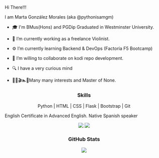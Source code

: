 Hi There!!!

I am Marta González Morales (aka @pythonisamgm)
 

 - 🎓 I'm BMus(Hons) and PGDip Graduated in Westminster University.
   
 - 🎻 I’m currently working as a freelance Violinist.  
 - ⚙️ I’m currently learning Backend & DevOps (Factoría F5 Bootcamp)  
 - 👯 I’m willing to collaborate on kodi repo development.  
 - 🔍 I have a very curious mind  
 - 👨‍🍳🎬🏊📖Many many interests and Master of None.</p>

  
<!-- Skills -->  
<h3 align="center">Skills</h3>  
<p align="center">Python | HTML | CSS | Flask | Bootstrap | Git</p>  
<p> English Certificate in Advanced English. Native Spanish speaker</p>  
  
<!-- Social Media Links -->  
<p align="center">  
 <a href="[Your LinkedIn URL]"><img src="https://img.shields.io/badge/-LinkedIn-blue?style=flat&logo=linkedin&logoColor=white"></a>  
 <a href="[Your Instagram URL]"><img src="https://img.shields.io/badge/-Instagram-pink?style=flat&logo=instagram&logoColor=white"></a>  
  
  <!-- Add more social media links as needed -->  
</p>  
  
<!-- GitHub Stats -->  
<h3 align="center">GitHub Stats</h3>  
<p align="center">  
 <img src="https://github-readme-stats.vercel.app/api?username=@pythonisamgm&show_icons=true&theme=radical">  
</p>  
  
</body>  
</html>
